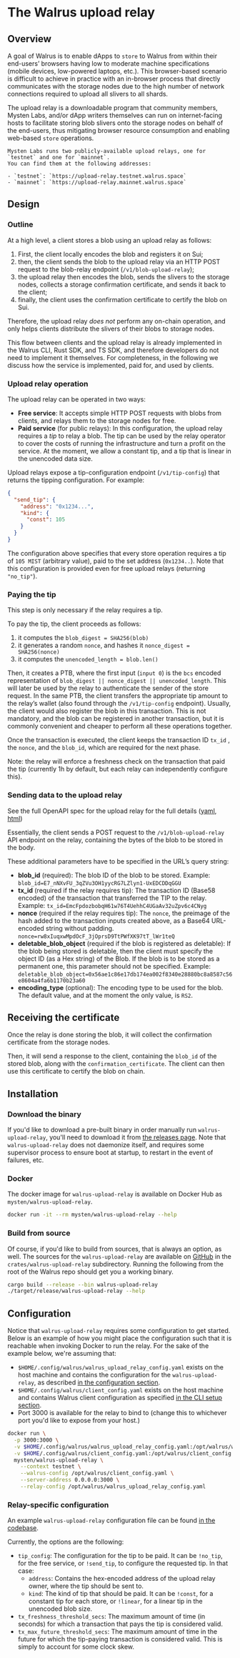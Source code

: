 # The Walrus upload relay

## Overview

A goal of Walrus is to enable dApps to `store` to Walrus from within their end-users’ browsers
having low to moderate machine specifications (mobile devices, low-powered laptops, etc.). This
browser-based scenario is difficult to achieve in practice with an in-browser process that directly
communicates with the storage nodes due to the high number of network connections required to upload
all slivers to all shards.

The upload relay is a downloadable program that community members, Mysten Labs, and/or dApp writers
themselves can run on internet-facing hosts to facilitate storing blob slivers onto the storage
nodes on behalf of the end-users, thus mitigating browser resource consumption and enabling
web-based `store` operations.

```admonish tip title="Public upload relays"
Mysten Labs runs two publicly-available upload relays, one for `testnet` and one for `mainnet`.
You can find them at the following addresses:

- `testnet`: `https://upload-relay.testnet.walrus.space`
- `mainnet`: `https://upload-relay.mainnet.walrus.space`
```

## Design

### Outline

At a high level, a client stores a blob using an upload relay as follows:

1. First, the client locally encodes the blob and registers it on Sui;
1. then, the client sends the blob to the upload relay via an HTTP POST request to the blob-relay
  endpoint (`/v1/blob-upload-relay`);
1. the upload relay then encodes the blob, sends the slivers to the storage nodes, collects a storage
  confirmation certificate, and sends it back to the client;
1. finally, the client uses the confirmation certificate to certify the blob on Sui.

Therefore, the upload relay *does not* perform any on-chain operation, and only helps clients
distribute the slivers of their blobs to storage nodes.

This flow between clients and the upload relay is already implemented in the Walrus CLI, Rust SDK,
and TS SDK, and therefore developers do not need to implement it themselves. For completeness, in
the following we discuss how the service is implemented, paid for, and used by clients.

### Upload relay operation

The upload relay can be operated in two ways:

- **Free service**: It accepts simple HTTP POST requests with blobs from clients, and relays them to
  the storage nodes for free.
- **Paid service** (for public relays): In this configuration, the upload relay requires a *tip* to
  relay a blob. The tip can be used by the relay operator to cover the costs of running the
  infrastructure and turn a profit on the service. At the moment, we allow a constant tip, and a tip
  that is linear in the unencoded data size.

Upload relays expose a tip-configuration endpoint (`/v1/tip-config`) that returns the tipping
configuration. For example:

```json
{
  "send_tip": {
    "address": "0x1234...",
    "kind": {
      "const": 105
    }
  }
}
```

The configuration above specifies that every store operation requires a tip of `105 MIST` (arbitrary
value), paid to the set address (`0x1234..`). Note that this configuration is provided even for free
upload relays (returning `"no_tip"`).

### Paying the tip

This step is only necessary if the relay requires a tip.

To pay the tip, the client proceeds as follows:

1. it computes the `blob_digest = SHA256(blob)`
1. it generates a random `nonce`, and hashes it `nonce_digest = SHA256(nonce)`
1. it computes the `unencoded_length = blob.len()`

Then, it creates a PTB, where the first input (`input 0`) is the `bcs` encoded representation of
`blob_digest || nonce_digest || unencoded_length`. This will later be used by the relay to
authenticate the sender of the store request. In the same PTB, the client transfers the appropriate
tip amount to the relay’s wallet (also found through the `/v1/tip-config` endpoint). Usually, the
client would also register the blob in this transaction. This is not mandatory, and the blob can be
registered in another transaction, but it is commonly convenient and cheaper to perform all these
operations together.

Once the transaction is executed, the client keeps the transaction ID `tx_id` , the `nonce`, and the
`blob_id`, which are required for the next phase.

Note: the relay will enforce a freshness check on the transaction that paid the tip (currently 1h by
default, but each relay can independently configure this).

### Sending data to the upload relay

See the full OpenAPI spec for the upload relay for the full details
([yaml](https://github.com/mystenlabs/walrus/tree/main/crates/walrus-upload-relay/upload_relay_openapi.yaml),
[html](https://github.com/mystenlabs/walrus/tree/main/crates/walrus-upload-relay/upload_relay_openapi.html))

Essentially, the client sends a POST request to the `/v1/blob-upload-relay` API endpoint on the relay,
containing the bytes of the blob to be stored in the body.

These additional parameters have to be specified in the URL’s query string:

- **blob_id** (required): The blob ID of the blob to be stored. Example:
  `blob_id=E7_nNXvFU_3qZVu3OH1yycRG7LZlyn1-UxEDCDDqGGU`
- **tx_id** (required if the relay requires tip): The transaction ID (Base58 encoded) of the
  transaction that transferred the TIP to the relay. Example:
  `tx_id=EmcFpdozbobqH61w76T4UehhC4UGaAv32uZpv6c4CNyg`
- **nonce** (required if the relay requires tip): The `nonce`, the preimage of the hash added to the
  transaction inputs created above, as a Base64 URL-encoded string without padding.
  `nonce=rw8xIuqxwMpdOcF_3jOprsD9TtPWfXK97tT_lWr1teQ`
- **deletable_blob_object** (required if the blob is registered as deletable): If the blob being
  stored is deletable, then the client must specify the object ID (as a Hex string) of the Blob. If
  the blob is to be stored as a permanent one, this parameter should not be specified. Example:
  `deletable_blob_object=0x56ae1c86e17db174ea002f8340e28880bc8a8587c56e8604a4fa6b1170b23a60`
- **encoding_type** (optional): The encoding type to be used for the blob. The default value, and at
  the moment the only value, is `RS2`.

## Receiving the certificate

Once the relay is done storing the blob, it will collect the confirmation certificate from the
storage nodes.

Then, it will send a response to the client, containing the `blob_id` of the stored blob, along with
the `confirmation_certificate`. The client can then use this certificate to certify the blob on
chain.

## Installation

### Download the binary

If you'd like to download a pre-built binary in order manually run `walrus-upload-relay`, you'll
need to download it from [the releases page](https://github.com/MystenLabs/walrus/releases). Note
that `walrus-upload-relay` does not daemonize itself, and requires some supervisor process to ensure
boot at startup, to restart in the event of failures, etc.

### Docker

The docker image for `walrus-upload-relay` is available on Docker Hub as
`mysten/walrus-upload-relay`.

```sh
docker run -it --rm mysten/walrus-upload-relay --help
```

### Build from source

Of course, if you'd like to build from sources, that is always an option, as well. The sources for
the `walrus-upload-relay` are available on [GitHub](https://github.com/MystenLabs/walrus) in the
`crates/walrus-upload-relay` subdirectory. Running the following from the root of the Walrus repo
should get you a working binary.

```sh
cargo build --release --bin walrus-upload-relay
./target/release/walrus-upload-relay --help
```

## Configuration

Notice that `walrus-upload-relay` requires some configuration to get started. Below is an example of
how you might place the configuration such that it is reachable when invoking Docker to run the
relay. For the sake of the example below, we're assuming that:

- `$HOME/.config/walrus/walrus_upload_relay_config.yaml` exists on the host machine and contains the
  configuration for the `walrus-upload-relay`, as described [in the configuration
  section](#relay-specific-configuration).
- `$HOME/.config/walrus/client_config.yaml` exists on the host machine and contains Walrus client
  configuration as specified [in the CLI setup section](../usage/setup.html#configuration).
- Port 3000 is available for the relay to bind to (change this to whichever port you'd like to
  expose from your host.)

```sh
docker run \
  -p 3000:3000 \
  -v $HOME/.config/walrus/walrus_upload_relay_config.yaml:/opt/walrus/walrus_upload_relay_config.yaml \
  -v $HOME/.config/walrus/client_config.yaml:/opt/walrus/client_config.yaml \
  mysten/walrus-upload-relay \
    --context testnet \
    --walrus-config /opt/walrus/client_config.yaml \
    --server-address 0.0.0.0:3000 \
    --relay-config /opt/walrus/walrus_upload_relay_config.yaml
```

### Relay-specific configuration

An example `walrus-upload-relay` configuration file can be found
[in the codebase](https://github.com/mystenlabs/walrus/tree/main/crates/walrus-upload-relay/walrus_upload_relay_config_example.yaml).

Currently, the options are the following:

- `tip_config`: The configuration for the tip to be paid. It can be `!no_tip`, for the free service,
  or `!send_tip`, to configure the requested tip. In that case:
  - `address`: Contains the hex-encoded address of the upload relay owner, where the tip should be
    sent to.
  - `kind`: The kind of tip that should be paid. It can be `!const`, for a constant tip for each
    store, or `!linear`, for a linear tip in the unencoded blob size.
- `tx_freshness_threshold_secs`: The maximum amount of time (in seconds) for which a transaction
  that pays the tip is considered valid.
- `tx_max_future_threshold_secs`: The maximum amount of time in the future for which the tip-paying
  transaction is considered valid. This is simply to account for some clock skew.
